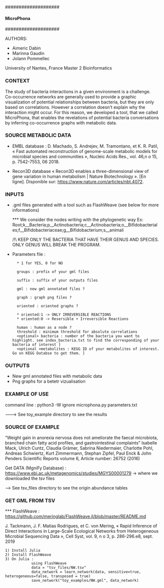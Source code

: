 ####################
#### MicroPhona ###
####################

AUTHORS:
- Aimeric Dabin
- Marinna Gaudin
- Jolann Pommellec

University of Nantes, France
Master 2 Bioinformatics

### CONTEXT ###
The study of bacteria interactions in a given environment is a challenge. Co-occurrence networks are generally used to provide a graphic visualization of potential relationships between bacteria, but they are only based on correlations. However a correlation doesn't explain why the interaction might occur. For this reason, we developed a tool, that we called MicroPhona, that enables the revelations of potential bacteria conversations by inferring co-occurrence graphs with metabolic data.

### SOURCE METABOLIC DATA ###
- EMBL database :
D. Machado, S. Andrejev, M. Tramontano, et K. R. Patil, « Fast automated reconstruction of genome-scale metabolic models for microbial species and communities », Nucleic Acids Res., vol. 46,n o 15, p. 7542-7553, 06 2018.

- Recon3D database
« Recon3D enables a three-dimensional view of gene variation in human metabolism | Nature Biotechnology ». [En ligne]. Disponible sur: https://www.nature.com/articles/nbt.4072. 

### INPUTS ###

- .gml files generated with a tool such as FlashWeave (see below for more informations)

	*** We consider the nodes writing with the phylogenetic way
	Ex:	Root;k__Bacteria;p__Actinobacteria;c__Actinobacteria;o__Bifidobacteriales;f__Bifidobacteriaceae;g__Bifidobacterium;s__animali

	/!\ KEEP ONLY THE BACTERIA THAT HAVE THEIR GENUS AND SPECIES. ONLY GENUS WILL BREAK THE PROGRAM.
	
- Parameters file :
	
		* 1 for YES, 0 for NO
	
		groups : prefix of your gml files
	
		suffix : suffix of your outputs files
	
		gml : new gml annotated files ?
	
		graph : graph png files ?
	
		oriented : oriented graphs ? 
	
		* oriented:1 -> ONLY IRREVERSIBLE REACTIONS
		* oriented:0 -> Resersible + Irreversible Reactions
	
		human : human as a node ?
		threshold : minimum threshold for absolute correlations
		<optional> bacteria : number of the bacteria you want to highlight. see index_bacteria.txt to find the corresponding of your bacteria of interest ]
		<optional >metabolites : KEGG ID of your metabolites of interest. Go on KEGG Databse to get them. ]

### OUTPUTS ###

- New gml annotated files with metabolic data
- Png graphs for a betetr vizualisation


### EXAMPLE OF USE ###

command line : 
		python3 -W ignore microphona.py parameters.txt

---> See toy_example directory to see the results


### SOURCE OF EXAMPLE ####

“Weight gain in anorexia nervosa does not ameliorate the faecal microbiota, branched chain fatty acid profiles, and gastrointestinal complaints” Isabelle Mack, Ulrich Cuntz, Claudia Grämer, Sabrina Niedermaier, Charlotte Pohl, Andreas Schwiertz, Kurt Zimmermann, Stephan Zipfel, Paul Enck & John Penders Scientific Reports volume 6, Article number: 26752 (2016)

Get DATA (MgniFy Database) :
https://www.ebi.ac.uk/metagenomics/studies/MGYS00001279
-> where we downloaded the tsv files

--> See tsv_files directory to see the origin abundance tables

### GET GML FROM TSV ###

*** FlashWeave : https://github.com/meringlab/FlashWeave.jl/blob/master/README.md

J. Tackmann, J. F. Matias Rodrigues, et C. von Mering, « Rapid Inference of Direct Interactions in Large-Scale Ecological Networks from Heterogeneous Microbial Sequencing Data », Cell Syst, vol. 9, n o 3, p. 286-296.e8, sept. 2019
	
	1) Install Julia
	2) Install FlashWeave
	3) On Julia :
				using FlashWeave
				data = "tsv_files/NW.tsv"
				data_network = learn_network(data, sensitive=true, heterogeneous=false, transposed = true)
				save_network("toy_examples/NW.gml", data_network)


